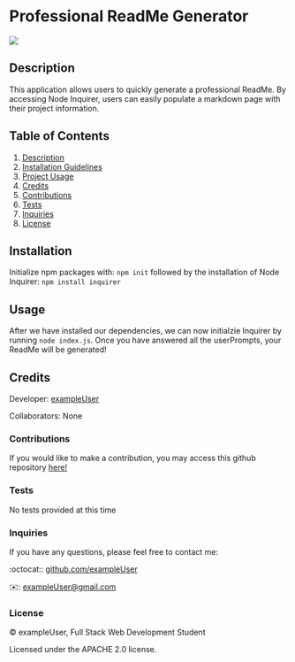 # Professional ReadMe Generator

  <img src='https://img.shields.io/badge/License-APACHE 2.0-blue.svg'>

## Description

This application allows users to quickly generate a professional ReadMe. By accessing Node Inquirer, users can easily populate a markdown page with their project information.

## Table of Contents

1. [Description](#description)
2. [Installation Guidelines](#installation)
3. [Project Usage](#usage)
4. [Credits](#credits)
5. [Contributions](#contributions)
6. [Tests](#tests)
7. [Inquiries](#inquiries)
8. [License](#license)

## Installation

Initialize npm packages with: `npm init` followed by the installation of Node Inquirer: `npm install inquirer`

## Usage

After we have installed our dependencies, we can now initialzie Inquirer by running `node index.js`. Once you have answered all the userPrompts, your ReadMe will be generated!

## Credits

Developer: [exampleUser](https://github.com/exampleUser)

Collaborators: None

### Contributions

If you would like to make a contribution, you may access this github repository [here!](github.com/exampleUser/exampleRepository)

### Tests

No tests provided at this time

### Inquiries

If you have any questions, please feel free to contact me:

:octocat:: [github.com/exampleUser](github.com/exampleUser)

:envelope:: exampleUser@gmail.com

### License

© exampleUser, Full Stack Web Development Student

Licensed under the APACHE 2.0 license.
